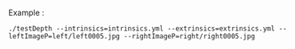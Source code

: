 Example : 

    ./testDepth --intrinsics=intrinsics.yml --extrinsics=extrinsics.yml --leftImageP=left/left0005.jpg --rightImageP=right/right0005.jpg